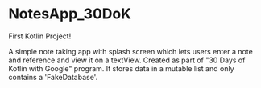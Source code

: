 # NotesApp_30DoK
First Kotlin Project!

A simple note taking app with splash screen which lets users enter a note and reference and view it on a textView.
Created as part of "30 Days of Kotlin with Google" program.
It stores data in a mutable list and only contains a 'FakeDatabase'.



